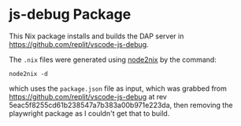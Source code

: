 # js-debug Package

This Nix package installs and builds the DAP server in
https://github.com/replit/vscode-js-debug.

The `.nix` files were generated using [node2nix](https://github.com/svanderburg/node2nix) by the command:

```
node2nix -d
```

which uses the `package.json` file as input, which was grabbed from https://github.com/replit/vscode-js-debug
at rev 5eac5f8255cd61b238547a7b383a00b971e223da, then removing the playwright package as I couldn't
get that to build.
